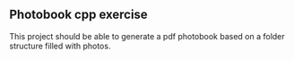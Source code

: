 ## Photobook cpp exercise

This project should be able to generate a pdf photobook based on a folder structure filled with photos.
